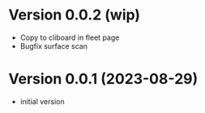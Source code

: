 
# Version 0.0.2 (wip)
- Copy to cliboard in fleet page
- Bugfix surface scan

# Version 0.0.1 (2023-08-29)
- initial version